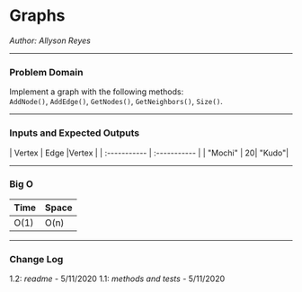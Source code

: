 # Graphs

*Author: Allyson Reyes*

---

### Problem Domain
Implement a graph with the following methods:  
`AddNode()`, `AddEdge()`, `GetNodes()`, `GetNeighbors()`, `Size()`.


---
### Inputs and Expected Outputs

| Vertex | Edge |Vertex |
| :----------- | :----------- |
| "Mochi" | 20| "Kudo"|

---

### Big O

| Time | Space |
| :----------- | :----------- |
| O(1) | O(n)|

---

### Change Log    

1.2: *readme* - 5/11/2020 
1.1: *methods and tests* - 5/11/2020  
